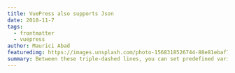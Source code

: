 ```yaml
---
title: VuePress also supports Json
date: 2018-11-7
tags: 
  - frontmatter
  - vuepress
author: Maurici Abad
featuredimg: https://images.unsplash.com/photo-1568318526744-88e81ebaf78f?ixlib=rb-1.2.1&auto=format&fit=crop&w=1350&q=80
summary: Between these triple-dashed lines, you can set predefined variables.
---
```

